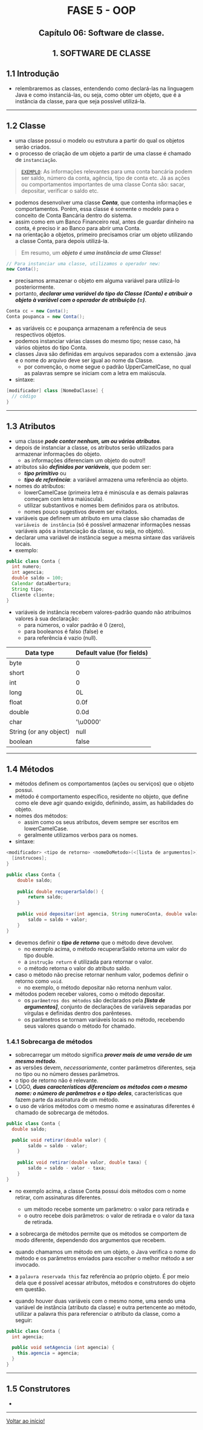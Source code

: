 <div id="fase05" align="center">
<h1>FASE 5 - OOP</h1>
<h2>Capítulo 06: Software de classe.</h2>
</div>

<div align="center">
<h2>1. SOFTWARE DE CLASSE</h2>
</div>

## 1.1 Introdução

- relembraremos as classes, entendendo como declará-las na linguagem Java e como instanciá-las, ou seja, como obter um objeto, que é a instância da classe, para que seja possível utilizá-la.

---

## 1.2 Classe

- uma classe possui o modelo ou estrutura a partir do qual os objetos serão criados.
- o processo de criação de um objeto a partir de uma classe é chamado de `instanciação`.

> [`EXEMPLO`](./projects/): As informações relevantes para uma conta bancária podem ser saldo, número da conta, agência, tipo de conta etc. Já as ações ou comportamentos importantes de uma classe Conta são: sacar, depositar, verificar o saldo etc. 

- podemos desenvolver uma classe ***Conta***, que contenha informações e comportamentos. Porém, essa classe é somente o modelo para o conceito de Conta Bancária dentro do sistema.
- assim como em um Banco Financeiro real, antes de guardar dinheiro na conta, é preciso ir ao Banco para abrir uma Conta.
- na orientação a objetos, primeiro precisamos criar um objeto utilizando a classe Conta, para depois utilizá-la.

> Em resumo, um ***objeto é uma instância de uma Classe***!

~~~java
// Para instanciar uma classe, utilizamos o operador new:
new Conta();
~~~

- precisamos armazenar o objeto em alguma variável para utilizá-lo posteriormente.
- portanto, ***declarar uma variável do tipo da Classe (Conta) e atribuir o objeto à variável com o operador de atribuição (=)***.

~~~java
Conta cc = new Conta();
Conta poupanca = new Conta();
~~~

- as variáveis cc e poupança armazenam a referência de seus respectivos objetos.
- podemos instanciar várias classes do mesmo tipo; nesse caso, há vários objetos do tipo Conta.
- classes Java são definidas em arquivos separados com a extensão .java e o nome do arquivo deve ser igual ao nome da Classe. 
  - por convenção, o nome segue o padrão UpperCamelCase, no qual as palavras sempre se iniciam com a letra em maiúscula.
- sintaxe:

~~~java
[modificador] class [NomeDaClasse] {
  // código
}
~~~

---

## 1.3 Atributos

- uma classe ***pode conter nenhum, um ou vários atributos***. 
- depois de instanciar a classe, os atributos serão utilizados para armazenar informações do objeto. 
  - as informações diferenciam um objeto do outro!!
- atributos são ***definidos por variáveis***, que podem ser:
  - ***tipo primitivo*** ou
  - ***tipo de referência***: a variável armazena uma referência ao objeto. 
- nomes do atributos:
  - lowerCamelCase (primeira letra é minúscula e as demais palavras começam com letra maiúscula).
  - utilizar substantivos e nomes bem definidos para os atributos.
  - nomes pouco sugestivos devem ser evitados.
- variáveis que definem um atributo em uma classe são chamadas de `variáveis de instância` (só é possível armazenar informações nessas variáveis após a instanciação da classe, ou seja, no objeto).
- declarar uma variável de instância segue a mesma sintaxe das variáveis locais.
- exemplo:

~~~java
public class Conta {
  int numero;
  int agencia;
  double saldo = 100;
  Calendar dataAbertura;
  String tipo;
  Cliente cliente;
}
~~~

- variáveis de instância recebem valores-padrão quando não atribuímos valores à sua declaração:
  - para números, o valor padrão é 0 (zero), 
  - para booleanos é falso (false) e 
  - para referência é vazio (null).

<div align="center">

Data type | Default value (for fields)
----------|---------------------------
byte | 0
short | 0
int | 0
long | 0L
float | 0.0f
double | 0.0d
char | '\u0000'
String (or any object) | null
boolean | false

</div>

---

## 1.4 Métodos

- métodos definem os comportamentos (ações ou serviços) que o objeto possui. 
- método é comportamento específico, residente no objeto, que define como ele deve agir quando exigido, definindo, assim, as habilidades do objeto.
- nomes dos métodos:
  - assim como os seus atributos, devem sempre ser escritos em lowerCamelCase.
  - geralmente utilizamos verbos para os nomes.
- sintaxe:

~~~java
<modificador> <tipo de retorno> <nomeDoMetodo>(<[lista de argumentos]>){
  [instrucoes];
}
~~~

~~~java
public class Conta {
	double saldo;
	
	public double recuperarSaldo() {
		return saldo;
	}
	
	public void depositar(int agencia, String numeroConta, double valor) {
		saldo = saldo + valor;
	}
}
~~~

- devemos definir o ***tipo de retorno*** que o método deve devolver. 
  - no exemplo acima, o método recuperarSaldo retorna um valor do tipo double. 
  - a `instrução return` é utilizada para retornar o valor.
  - o método retorna o valor do atributo saldo.
- caso o método não precise retornar nenhum valor, podemos definir o retorno como `void`. 
  - no exemplo, o método depositar não retorna nenhum valor. 
- métodos podem receber valores, como o método depositar.
  - os `parâmetros dos métodos` são declarados pela ***[lista de argumentos]***, conjunto de declarações de variáveis separadas por vírgulas e definidas dentro dos parênteses. 
  - os parâmetros se tornam variáveis locais no método, recebendo seus valores quando o método for chamado.

### 1.4.1 Sobrecarga de métodos

- sobrecarregar um método significa ***prover mais de uma versão de um mesmo método***. 
- as versões devem, *necessariamente*, conter parâmetros diferentes, seja no tipo ou no número desses parâmetros.
- o tipo de retorno não é relevante.
- LOGO, ***duas características diferenciam os métodos com o mesmo nome: o número de parâmetros e o tipo deles***, características que fazem parte da assinatura de um método.
- o uso de vários métodos com o mesmo nome e assinaturas diferentes é chamado de sobrecarga de métodos.

~~~java
public class Conta {
  double saldo;

  public void retirar(double valor) {
		saldo = saldo - valor;
	}
	
	public void retirar(double valor, double taxa) {
		saldo = saldo - valor - taxa;
	}
}
~~~

- no exemplo acima, a classe Conta possui dois métodos com o nome retirar, com assinaturas diferentes. 
  - um método recebe somente um parâmetro: o valor para retirada e 
  - o outro recebe dois parâmetros: o valor de retirada e o valor da taxa de retirada.

- a sobrecarga de métodos permite que os métodos se comportem de modo diferente, dependendo dos argumentos que recebem. 
- quando chamamos um método em um objeto, o Java verifica o nome do método e os parâmetros enviados para escolher o melhor método a ser invocado. 
- a `palavra reservada this` faz referência ao próprio objeto. É por meio dela que é possível acessar atributos, métodos e construtores do objeto em questão. 
- quando houver duas variáveis com o mesmo nome, uma sendo uma variável de instância (atributo da classe) e outra pertencente ao método, utilizar a palavra this para referenciar o atributo da classe, como a seguir:

~~~java
public class Conta {
  int agencia;

  public void setAgencia (int agencia) {
    this.agencia = agencia;
  }
}
~~~

---

## 1.5 Construtores

- 






--- 

[Voltar ao início!](https://github.com/monicaquintal/fintech)